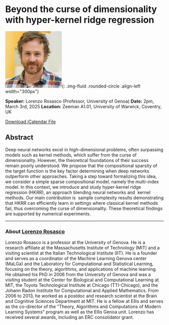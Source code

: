 # Beyond the curse of dimensionality with hyper-kernel ridge regression

![Lorenzo Rosasco](/assets/img/lorenzo.jpg){: .img-fluid .rounded-circle .align-left width="300px"}

**Speaker:** Lorenzo Rosasco (Professor, University of Genoa)
**Date:** 2pm, March 3rd, 2025
**Location:** Zeeman A1.01, University of Warwick, Coventry, UK

[Download iCalendar File](/assets/ics/event.ics)

## Abstract

Deep neural networks excel in high-dimensional problems, often surpassing models such as kernel methods, which suffer from the curse of dimensionality. However, the theoretical foundations of their success remain poorly understood. We propose that the compositional sparsity of the target function is the key factor determining when deep networks outperform other approaches. Taking a step toward formalizing this idea, we consider a simple sparse compositional model, namely the multi-index model. In this context, we introduce and study hyper-kernel ridge regression (HKRR), an approach blending neural networks and  kernel methods. Our main contribution is  sample complexity results demonstrating that HKRR can efficiently learn in settings where classical kernel methods fail, thus overcoming the curse of dimensionality. These theoretical findings are supported by numerical experiments.

---

### About [Lorenzo Rosasco](https://cbmm.mit.edu/about/people/rosasco)

Lorenzo Rosasco is a professor at the University of Genova. He is a research affiliate at the Massachusetts Institute of Technology (MIT) and a visiting scientist at the Italian Technological Institute (IIT). He is a founder and serves as a coordinator of the Machine Learning Genova center (MaLGa) and the Laboratory for Computational and Statistical Learning, focusing on the theory, algorithms, and applications of machine learning. He obtained his PhD in 2006 from the University of Genova and was a  visiting student at the Center for Biological and Computational Learning at MIT, the Toyota Technological Institute at Chicago (TTI-Chicago), and the Johann Radon Institute for Computational and Applied Mathematics. From 2006 to 2013, he worked as a postdoc and research scientist at the Brain and Cognitive Sciences Department at MIT. He is a fellow at Ellis and serves as the co-director of the "Theory, Algorithms and Computations of Modern Learning Systems" program as well as the Ellis Genoa unit. Lorenzo has received several awards, including an ERC consolidator grant.

